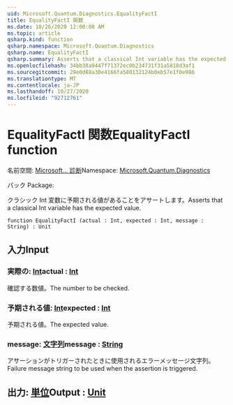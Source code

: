 ```yaml
---
uid: Microsoft.Quantum.Diagnostics.EqualityFactI
title: EqualityFactI 関数
ms.date: 10/26/2020 12:00:00 AM
ms.topic: article
qsharp.kind: function
qsharp.namespace: Microsoft.Quantum.Diagnostics
qsharp.name: EqualityFactI
qsharp.summary: Asserts that a classical Int variable has the expected value.
ms.openlocfilehash: 34bb38a9447f71372ec0b234731f31a5818d3af1
ms.sourcegitcommit: 29e0d88a30e4166fa580132124b0eb57e1f0e986
ms.translationtype: MT
ms.contentlocale: ja-JP
ms.lasthandoff: 10/27/2020
ms.locfileid: "92712761"
---
```

# <a name="equalityfacti-function"></a><span data-ttu-id="1c7bc-102">EqualityFactI 関数</span><span class="sxs-lookup"><span data-stu-id="1c7bc-102">EqualityFactI function</span></span>

<span data-ttu-id="1c7bc-103">名前空間: [Microsoft... 診断](xref:Microsoft.Quantum.Diagnostics)</span><span class="sxs-lookup"><span data-stu-id="1c7bc-103">Namespace: [Microsoft.Quantum.Diagnostics](xref:Microsoft.Quantum.Diagnostics)</span></span>

<span data-ttu-id="1c7bc-104">パック [](https://nuget.org/packages/)</span><span class="sxs-lookup"><span data-stu-id="1c7bc-104">Package: [](https://nuget.org/packages/)</span></span>


<span data-ttu-id="1c7bc-105">クラシック Int 変数に予期される値があることをアサートします。</span><span class="sxs-lookup"><span data-stu-id="1c7bc-105">Asserts that a classical Int variable has the expected value.</span></span>

```qsharp
function EqualityFactI (actual : Int, expected : Int, message : String) : Unit
```


## <a name="input"></a><span data-ttu-id="1c7bc-106">入力</span><span class="sxs-lookup"><span data-stu-id="1c7bc-106">Input</span></span>

### <a name="actual--int"></a><span data-ttu-id="1c7bc-107">実際の: [Int](xref:microsoft.quantum.lang-ref.int)</span><span class="sxs-lookup"><span data-stu-id="1c7bc-107">actual : [Int](xref:microsoft.quantum.lang-ref.int)</span></span>

<span data-ttu-id="1c7bc-108">確認する数値。</span><span class="sxs-lookup"><span data-stu-id="1c7bc-108">The number to be checked.</span></span>


### <a name="expected--int"></a><span data-ttu-id="1c7bc-109">予期される値: [Int](xref:microsoft.quantum.lang-ref.int)</span><span class="sxs-lookup"><span data-stu-id="1c7bc-109">expected : [Int](xref:microsoft.quantum.lang-ref.int)</span></span>

<span data-ttu-id="1c7bc-110">予期される値。</span><span class="sxs-lookup"><span data-stu-id="1c7bc-110">The expected value.</span></span>


### <a name="message--string"></a><span data-ttu-id="1c7bc-111">message: [文字列](xref:microsoft.quantum.lang-ref.string)</span><span class="sxs-lookup"><span data-stu-id="1c7bc-111">message : [String](xref:microsoft.quantum.lang-ref.string)</span></span>

<span data-ttu-id="1c7bc-112">アサーションがトリガーされたときに使用されるエラーメッセージ文字列。</span><span class="sxs-lookup"><span data-stu-id="1c7bc-112">Failure message string to be used when the assertion is triggered.</span></span>



## <a name="output--unit"></a><span data-ttu-id="1c7bc-113">出力: [単位](xref:microsoft.quantum.lang-ref.unit)</span><span class="sxs-lookup"><span data-stu-id="1c7bc-113">Output : [Unit](xref:microsoft.quantum.lang-ref.unit)</span></span>

